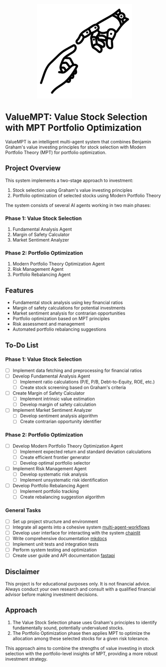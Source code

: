 
<p align="center">
  <img src="docs/images/technology-disruption.svg" width="300" title="Technology Disruption">
</p>

# ValueMPT: Value Stock Selection with MPT Portfolio Optimization

ValueMPT is an intelligent multi-agent system that combines Benjamin Graham's value investing principles for stock selection with Modern Portfolio Theory (MPT) for portfolio optimization.

## Project Overview

This system implements a two-stage approach to investment:

1. Stock selection using Graham's value investing principles
2. Portfolio optimization of selected stocks using Modern Portfolio Theory

The system consists of several AI agents working in two main phases:

### Phase 1: Value Stock Selection
1. Fundamental Analysis Agent
2. Margin of Safety Calculator
3. Market Sentiment Analyzer

### Phase 2: Portfolio Optimization
1. Modern Portfolio Theory Optimization Agent
2. Risk Management Agent
3. Portfolio Rebalancing Agent

## Features

- Fundamental stock analysis using key financial ratios
- Margin of safety calculations for potential investments
- Market sentiment analysis for contrarian opportunities
- Portfolio optimization based on MPT principles
- Risk assessment and management
- Automated portfolio rebalancing suggestions


## To-Do List

### Phase 1: Value Stock Selection
- [ ] Implement data fetching and preprocessing for financial ratios
- [ ] Develop Fundamental Analysis Agent
  - [ ] Implement ratio calculations (P/E, P/B, Debt-to-Equity, ROE, etc.)
  - [ ] Create stock screening based on Graham's criteria
- [ ] Create Margin of Safety Calculator
  - [ ] Implement intrinsic value estimation
  - [ ] Develop margin of safety calculation
- [ ] Implement Market Sentiment Analyzer
  - [ ] Develop sentiment analysis algorithm
  - [ ] Create contrarian opportunity identifier

### Phase 2: Portfolio Optimization
- [ ] Develop Modern Portfolio Theory Optimization Agent
  - [ ] Implement expected return and standard deviation calculations
  - [ ] Create efficient frontier generator
  - [ ] Develop optimal portfolio selector
- [ ] Implement Risk Management Agent
  - [ ] Develop systematic risk analysis
  - [ ] Implement unsystematic risk identification
- [ ] Develop Portfolio Rebalancing Agent
  - [ ] Implement portfolio tracking
  - [ ] Create rebalancing suggestion algorithm

### General Tasks
- [ ] Set up project structure and environment 
- [ ] Integrate all agents into a cohesive system [multi-agent-workflows](https://blog.langchain.dev/langgraph-multi-agent-workflows/)
- [ ] Develop user interface for interacting with the system [chainlit](https://docs.chainlit.io/)
- [ ] Write comprehensive documentation [mkdocs](https://www.mkdocs.org/)
- [ ] Implement unit tests and integration tests
- [ ] Perform system testing and optimization
- [ ] Create user guide and API documentation [fastapi](https://fastapi.tiangolo.com/#interactive-api-docs)

## Disclaimer

This project is for educational purposes only. It is not financial advice. Always conduct your own research and consult with a qualified financial advisor before making investment decisions.

## Approach

1. The Value Stock Selection phase uses Graham's principles to identify fundamentally sound, potentially undervalued stocks.
2. The Portfolio Optimization phase then applies MPT to optimize the allocation among these selected stocks for a given risk tolerance.

This approach aims to combine the strengths of value investing in stock selection with the portfolio-level insights of MPT, providing a more robust investment strategy.
